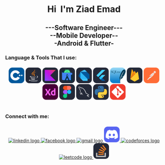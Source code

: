 ###
###

<h1 align="center">
  Hi 
  <img src="https://user-images.githubusercontent.com/18350557/176309783-0785949b-9127-417c-8b55-ab5a4333674e.gif" 
  alt="" style="max-width: 50%; display: inline-block;" data-target="animated-image.originalImage">
  I'm Ziad Emad
</h1>

###

<h2 align="center">
  ---Software Engineer---
  <br>
  --Mobile Developer--
  <br>
  -Android & Flutter-
</h2>

###
###

<h3 align="left">
  Language & Tools That I use:
</h3>

###

<div align="center">
  <img src="https://raw.githubusercontent.com/tandpfun/skill-icons/59059d9d1a2c092696dc66e00931cc1181a4ce1f/icons/CPP.svg" 
       height="50" width="50" alt="cplusplus logo"/>
  <img src="https://raw.githubusercontent.com/tandpfun/skill-icons/59059d9d1a2c092696dc66e00931cc1181a4ce1f/icons/Java-Dark.svg"
       height="50" width="50" alt="java logo"/>
  <img src="https://raw.githubusercontent.com/tandpfun/skill-icons/59059d9d1a2c092696dc66e00931cc1181a4ce1f/icons/Kotlin-Dark.svg"
       height="50" width="50" alt="kotlin logo"/>
  <img src="https://raw.githubusercontent.com/tandpfun/skill-icons/59059d9d1a2c092696dc66e00931cc1181a4ce1f/icons/AndroidStudio-Dark.svg"
       height="50" width="50" alt="android logo"/>
  <img src="https://raw.githubusercontent.com/tandpfun/skill-icons/59059d9d1a2c092696dc66e00931cc1181a4ce1f/icons/Dart-Dark.svg"
       height="50" width="50" alt="dart logo"/>
  <img src="https://raw.githubusercontent.com/tandpfun/skill-icons/59059d9d1a2c092696dc66e00931cc1181a4ce1f/icons/Flutter-Dark.svg"
       height="50" width="50" alt="flutter logo"/>
  <img src="https://raw.githubusercontent.com/tandpfun/skill-icons/59059d9d1a2c092696dc66e00931cc1181a4ce1f/icons/SQLite.svg"
       height="50" width="50" alt="sqlite logo"/>
  <img src="https://raw.githubusercontent.com/tandpfun/skill-icons/59059d9d1a2c092696dc66e00931cc1181a4ce1f/icons/Firebase-Dark.svg"
       height="50" width="50" alt="firebase logo"/>
 <img src="https://raw.githubusercontent.com/tandpfun/skill-icons/59059d9d1a2c092696dc66e00931cc1181a4ce1f/icons/Postman.svg"
       height="50" width="50" alt="postman logo"/>
  <img src="https://raw.githubusercontent.com/tandpfun/skill-icons/59059d9d1a2c092696dc66e00931cc1181a4ce1f/icons/XD.svg"
       height="50" width="50" alt="xd logo"/>
  <img src="https://raw.githubusercontent.com/tandpfun/skill-icons/59059d9d1a2c092696dc66e00931cc1181a4ce1f/icons/Figma-Dark.svg"
       height="50" width="50" alt="figma logo"/>
  <img src="https://raw.githubusercontent.com/tandpfun/skill-icons/59059d9d1a2c092696dc66e00931cc1181a4ce1f/icons/MySQL-Dark.svg"
       height="50" width="50" alt="mysql logo"/>
  <img src="https://raw.githubusercontent.com/tandpfun/skill-icons/59059d9d1a2c092696dc66e00931cc1181a4ce1f/icons/Python-Dark.svg"
       height="50" width="50" alt="python logo"/>
  <img src="https://raw.githubusercontent.com/tandpfun/skill-icons/59059d9d1a2c092696dc66e00931cc1181a4ce1f/icons/Git.svg"
       height="50" width="50" alt="git logo"/>
</div>

<img src="https://user-images.githubusercontent.com/71278733/172068867-ba3de80b-dc63-44c0-a31b-0ba74c244163.gif" width="500" height="2">

###
###

<h3 align="left">
  Connect with me:
</h3>

###

<div align="center">
<a href="https://www.linkedin.com/in/ziademad0124" target="_blank">
  <img src="https://raw.githubusercontent.com/rahuldkjain/github-profile-readme-generator/master/src/images/icons/Social/linked-in-alt.svg"
       width="50" height="50" alt="linkedin logo"/>
       </a>
<a href="https://www.facebook.com/Ziad.Emad.739.messenger?mibextid=ZbWKwL" target="_blank">
  <img src="https://raw.githubusercontent.com/rahuldkjain/github-profile-readme-generator/master/src/images/icons/Social/facebook.svg"
       width="50" height="50" alt="facebook logo"/>
       </a>
<a href="mailto:ziademad0124@gmail.com" target="_blank">
  <img src="https://upload.wikimedia.org/wikipedia/commons/thumb/7/7e/Gmail_icon_%282020%29.svg/2560px-Gmail_icon_%282020%29.svg.png"
       width="65" height="50" alt="gmail logo"/>
       </a>
<a href="https://discordapp.com/users/1099805200270762106/" target="_blank">     
  <img src="https://raw.githubusercontent.com/tandpfun/skill-icons/59059d9d1a2c092696dc66e00931cc1181a4ce1f/icons/Discord.svg"
       width="50" height="50" alt="discord logo"/>
       </a>
<a href="https://codeforces.com/profile/ziademad739" target="_blank">     
  <img src="https://user-images.githubusercontent.com/71278733/172069045-a92e926c-257e-4dde-a144-76fc2cbcf895.svg"
       width="50" height="50" alt="codeforces logo"/>
       </a>
<a href="https://leetcode.com/ziadEmad0124/" target="_blank">
  <img src="https://raw.githubusercontent.com/rahuldkjain/github-profile-readme-generator/master/src/images/icons/Social/leet-code.svg"
       width="50" height="50" alt="leetcode logo"/>
       </a>
<a href="https://stackoverflow.com/users/16978726/ziad-emad" target="_blank">
  <img src="https://raw.githubusercontent.com/tandpfun/skill-icons/59059d9d1a2c092696dc66e00931cc1181a4ce1f/icons/StackOverflow-Dark.svg"
       width="50" height="50" alt="stackoverflow logo"/>
</div>
       </a>
       
<img src="https://user-images.githubusercontent.com/71278733/172068867-ba3de80b-dc63-44c0-a31b-0ba74c244163.gif" width="500" height="2">

###
###
